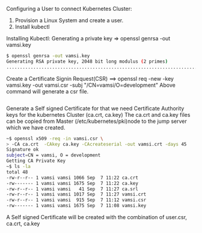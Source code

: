 Configuring a User to connect Kubernetes Cluster:

1. Provision a Linux System and create a user.
2. Install kubectl


Installing Kubectl:
Generating a private key ⇒ openssl genrsa -out vamsi.key
```bash
$ openssl genrsa -out vamsi.key
Generating RSA private key, 2048 bit long modulus (2 primes)
..........................................................................+++++
```
Create a Certificate Signin Request(CSR) ==> openssl req -new -key vamsi.key -out vamsi.csr -subj "/CN=vamsi/O=development"
Above command will generate a csr file.
```bash

```

Generate a Self signed Certificate for that we need Certificate Authority keys for the kubernetes Cluster (ca.crt, ca.key)
The ca.crt and  ca.key files can be copied from Master (/etc/kubernetes/pki)node to the jump server which we have created.

```bash
~$ openssl x509 -req -in vamsi.csr \
> -CA ca.crt  -CAkey ca.key -CAcreateserial -out vamsi.crt -days 45
Signature ok
subject=CN = vamsi, O = development
Getting CA Private Key
~$ ls -la
total 48
-rw-r--r-- 1 vamsi vamsi 1066 Sep  7 11:22 ca.crt
-rw------- 1 vamsi vamsi 1675 Sep  7 11:22 ca.key
-rw-r--r-- 1 vamsi vamsi   41 Sep  7 11:27 ca.srl
-rw-r--r-- 1 vamsi vamsi 1017 Sep  7 11:27 vamsi.crt
-rw-r--r-- 1 vamsi vamsi  915 Sep  7 11:12 vamsi.csr
-rw------- 1 vamsi vamsi 1675 Sep  7 11:08 vamsi.key

```

A Self signed Certificate will be created with the combination  of user.csr, ca.crt, ca.key

 

